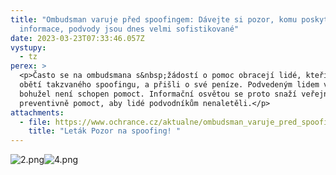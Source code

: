 ```yaml
---
title: "Ombudsman varuje před spoofingem: Dávejte si pozor, komu poskytujete
  informace, podvody jsou dnes velmi sofistikované"
date: 2023-03-23T07:33:46.057Z
vystupy:
  - tz
perex: >
  <p>Často se na ombudsmana s&nbsp;žádostí o pomoc obracejí lidé, kteří se stali
  obětí takzvaného spoofingu, a přišli o své peníze. Podvedeným lidem však už
  bohužel není schopen pomoct. Informační osvětou se proto snaží veřejnosti
  preventivně pomoct, aby lidé podvodníkům nenaletěli.</p>
attachments:
  - file: https://www.ochrance.cz/aktualne/ombudsman_varuje_pred_spoofingem_davejte_si_pozor_komu_poskytujete_informace_podvody_jsou_dnes_velmi_sofistikovane/spoofing_letak.pdf
    title: "Leták Pozor na spoofing! "
---
```

<p><img alt="2.png" src="https://www.ochrance.cz/aktualne/ombudsman_varuje_pred_spoofingem_davejte_si_pozor_komu_poskytujete_informace_podvody_jsou_dnes_velmi_sofistikovane/2.png" /><img alt="4.png" src="https://www.ochrance.cz/aktualne/ombudsman_varuje_pred_spoofingem_davejte_si_pozor_komu_poskytujete_informace_podvody_jsou_dnes_velmi_sofistikovane/4.png" /></p>
